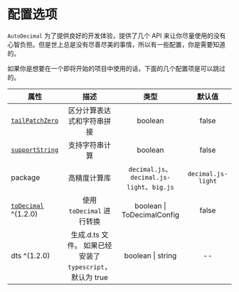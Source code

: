# 配置选项

`AutoDecimal` 为了提供良好的开发体验，提供了几个 API 来让你尽量使用的没有心智负担。但是世上总是没有尽善尽美的事情，所以有一些配置，你是需要知道的。

如果你是想要在一个即将开始的项目中使用的话，下面的几个配置项是可以跳过的。

| 属性               | 描述     | 类型     | 默认值     | 
| ----------------  | :------: | :------: |:------: |
| [`tailPatchZero`](./tail-patch-zero.md) | 区分计算表达式和字符串拼接 | boolean | false | 
| [`supportString`](./support-string.md) | 支持字符串计算 | boolean | false |
| package | 高精度计算库 | `decimal.js`、`decimal.js-light`、`big.js` | `decimal.js-light` |
| [`toDecimal`](./to-decimal.md) ^(1.2.0) | 使用 `toDecimal` 进行转换 | boolean \| ToDecimalConfig  | false |
| dts ^(1.2.0) | 生成.d.ts 文件。 如果已经安装了 `typescript`，默认为 true | boolean \| string | -- |